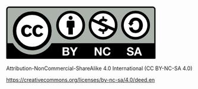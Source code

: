 ![CC BY-NC-SA 4.0](./img/by-nc-sa.png)

Attribution-NonCommercial-ShareAlike 4.0 International (CC BY-NC-SA 4.0) 

https://creativecommons.org/licenses/by-nc-sa/4.0/deed.en
